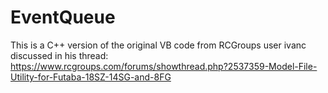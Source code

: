 # EventQueue  

This is a C++ version of the original VB code from RCGroups user ivanc discussed in his thread:  
https://www.rcgroups.com/forums/showthread.php?2537359-Model-File-Utility-for-Futaba-18SZ-14SG-and-8FG   
